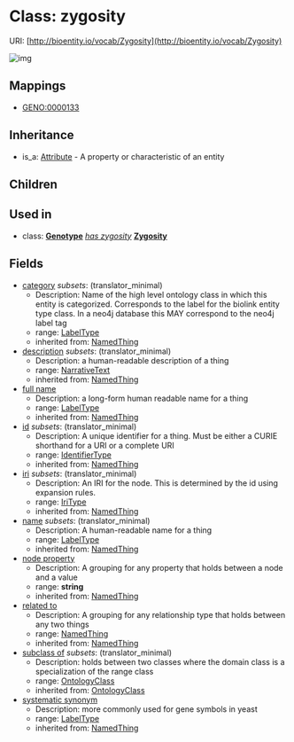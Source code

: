 # Class: zygosity




URI: [http://bioentity.io/vocab/Zygosity](http://bioentity.io/vocab/Zygosity)

![img](http://yuml.me/diagram/nofunky;dir:TB/class/\[Zygosity|id(i):identifier_type%20%3F;name(i):label_type%20%3F;category(i):label_type%20%3F;node_property(i):string%20%3F;iri(i):iri_type%20%3F;full_name(i):label_type%20%3F;description(i):narrative_text%20%3F;systematic_synonym(i):label_type%20%3F]-%20subclass%20of(i)%20%3F>\[OntologyClass],%20\[Zygosity]-%20related%20to(i)%20%3F>\[NamedThing],%20\[Genotype]-%20has%20zygosity(i)%20%3F>\[Zygosity],%20\[Attribute]^-\[Zygosity])
## Mappings

 * [GENO:0000133](http://purl.obolibrary.org/obo/GENO_0000133)
## Inheritance

 *  is_a: [Attribute](Attribute.md) - A property or characteristic of an entity
## Children

## Used in

 *  class: **[Genotype](Genotype.md)** *[has zygosity](has_zygosity.md)* **[Zygosity](Zygosity.md)**
## Fields

 * [category](category.md) *subsets*: (translator_minimal)
    * Description: Name of the high level ontology class in which this entity is categorized. Corresponds to the label for the biolink entity type class. In a neo4j database this MAY correspond to the neo4j label tag
    * range: [LabelType](LabelType.md)
    * inherited from: [NamedThing](NamedThing.md)
 * [description](description.md) *subsets*: (translator_minimal)
    * Description: a human-readable description of a thing
    * range: [NarrativeText](NarrativeText.md)
    * inherited from: [NamedThing](NamedThing.md)
 * [full name](full_name.md)
    * Description: a long-form human readable name for a thing
    * range: [LabelType](LabelType.md)
    * inherited from: [NamedThing](NamedThing.md)
 * [id](id.md) *subsets*: (translator_minimal)
    * Description: A unique identifier for a thing. Must be either a CURIE shorthand for a URI or a complete URI
    * range: [IdentifierType](IdentifierType.md)
    * inherited from: [NamedThing](NamedThing.md)
 * [iri](iri.md) *subsets*: (translator_minimal)
    * Description: An IRI for the node. This is determined by the id using expansion rules.
    * range: [IriType](IriType.md)
    * inherited from: [NamedThing](NamedThing.md)
 * [name](name.md) *subsets*: (translator_minimal)
    * Description: A human-readable name for a thing
    * range: [LabelType](LabelType.md)
    * inherited from: [NamedThing](NamedThing.md)
 * [node property](node_property.md)
    * Description: A grouping for any property that holds between a node and a value
    * range: **string**
    * inherited from: [NamedThing](NamedThing.md)
 * [related to](related_to.md)
    * Description: A grouping for any relationship type that holds between any two things
    * range: [NamedThing](NamedThing.md)
    * inherited from: [NamedThing](NamedThing.md)
 * [subclass of](subclass_of.md) *subsets*: (translator_minimal)
    * Description: holds between two classes where the domain class is a specialization of the range class
    * range: [OntologyClass](OntologyClass.md)
    * inherited from: [OntologyClass](OntologyClass.md)
 * [systematic synonym](systematic_synonym.md)
    * Description: more commonly used for gene symbols in yeast
    * range: [LabelType](LabelType.md)
    * inherited from: [NamedThing](NamedThing.md)
